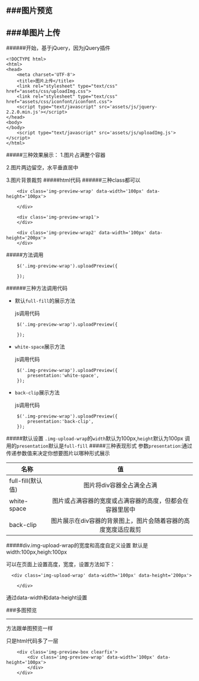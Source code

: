 ###图片预览
-----
###单图片上传
-----
######开始，基于jQuery，因为jQuery插件
```
<!DOCTYPE html>
<html>
<head>
	<meta charset='UTF-8'>
	<title>图片上传</title>
	<link rel="stylesheet" type="text/css" href="assets/css/uploadImg.css">
	<link rel="stylesheet" type="text/css" href="assets/css/iconfont/iconfont.css">	
	<script type="text/javascript" src='assets/js/jquery-2.2.0.min.js'></script>
</head>
<body>
</body>
	<script type="text/javascript" src='assets/js/uploadImg.js'></script>
</html>
```
#####三种效果展示：
1.图片占满整个容器

2.图片两边留空，水平垂直居中

3.图片背景裁剪
#####html代码
######三种class都可以
```
	<div class='img-preview-wrap' data-width='100px' data-height='100px'>
		
	</div>
```
```
	<div class='img-preview-wrap1'>
	</div>
```
```
	<div class='img-preview-wrap2' data-width='100px' data-height='200px'>
	</div>
```
#####方法调用
```
	$('.img-preview-wrap').uploadPreview({
		
	});
```
######三种方法调用代码
* 默认`full-fill`的展示方法
   
	js调用代码
	
```
	$('.img-preview-wrap').uploadPreview({
	
	});	
```
* `white-space`展示方法
	
	js调用代码
	
```
	$('.img-preview-wrap').uploadPreview({
		presentation:'white-space',
	});	
```
* `back-clip`展示方法
 
	js调用代码
	
```
	$('.img-preview-wrap').uploadPreview({
		presentation:'back-clip',
	});	
```
#####默认设置
`.img-upload-wrap`的`width`默认为100px,`height`默认为100px
调用的`presentation`默认是`full-fill`
#####三种表现形式
参数`presentation`:通过传递参数值来决定你想要图片以哪种形式展示

|名称             |      值
| ------------- |:-------------:
| full-fill(默认值) | 图片将div容器全占满全占满 
| white-space      | 图片或占满容器的宽度或占满容器的高度，但都会在容器里居中   
| back-clip        | 图片展示在div容器的背景图上，图片会随着容器的高度宽度适应裁剪

#####div.img-upload-wrap的宽度和高度自定义设置
默认是width:100px,heigh:100px

可以在页面上设置高度，宽度，设置方法如下：


```
  <div class='img-upload-wrap' data-width='100px' data-height='200px'>    
		
	</div>
```
通过data-width和data-height设置

###多图预览
___
方法跟单图预览一样

只是html代码多了一层

```
	<div class='img-preview-box clearfix'>
		<div class='img-preview-wrap' data-width='100px' data-height='100px'>
		</div>
	</div>
```